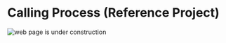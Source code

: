 # Calling Process (Reference Project)

![web page is under construction](https://docimages.blob.core.chinacloudapi.cn/images/commingsoon20210514.jpg)

